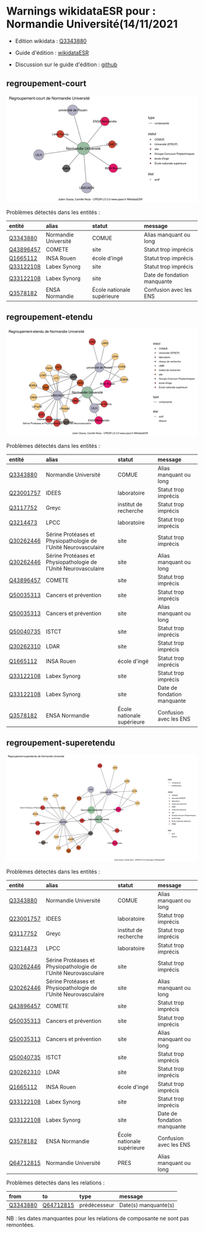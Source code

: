 Warnings wikidataESR pour : Normandie Université(14/11/2021
================

- Edition wikidata : [Q3343880](https://www.wikidata.org/wiki/Q3343880)
- Guide d'édition : [wikidataESR](https://github.com/cpesr/wikidataESR/)

- Discussion sur le guide d'édition : [github](https://github.com/cpesr/wikidataESR/issues)



## regroupement-court 

![Graphique non généré](Q3343880-regroupement-court.png) 

Problèmes détectés dans les entités :

|entité                                               |alias                |statut                     |message                     |
|:----------------------------------------------------|:--------------------|:--------------------------|:---------------------------|
|[Q3343880](https://www.wikidata.org/wiki/Q3343880)   |Normandie Université |COMUE                      |Alias manquant ou long      |
|[Q43896457](https://www.wikidata.org/wiki/Q43896457) |COMETE               |site                       |Statut trop imprécis        |
|[Q1665112](https://www.wikidata.org/wiki/Q1665112)   |INSA Rouen           |école d'ingé               |Statut trop imprécis        |
|[Q33122108](https://www.wikidata.org/wiki/Q33122108) |Labex Synorg         |site                       |Statut trop imprécis        |
|[Q33122108](https://www.wikidata.org/wiki/Q33122108) |Labex Synorg         |site                       |Date de fondation manquante |
|[Q3578182](https://www.wikidata.org/wiki/Q3578182)   |ENSA Normandie       |École nationale supérieure |Confusion avec les ENS      |

 



## regroupement-etendu 

![Graphique non généré](Q3343880-regroupement-etendu.png) 

Problèmes détectés dans les entités :

|entité                                               |alias                                                           |statut                     |message                     |
|:----------------------------------------------------|:---------------------------------------------------------------|:--------------------------|:---------------------------|
|[Q3343880](https://www.wikidata.org/wiki/Q3343880)   |Normandie Université                                            |COMUE                      |Alias manquant ou long      |
|[Q23001757](https://www.wikidata.org/wiki/Q23001757) |IDEES                                                           |laboratoire                |Statut trop imprécis        |
|[Q3117752](https://www.wikidata.org/wiki/Q3117752)   |Greyc                                                           |institut de recherche      |Statut trop imprécis        |
|[Q3214473](https://www.wikidata.org/wiki/Q3214473)   |LPCC                                                            |laboratoire                |Statut trop imprécis        |
|[Q30262446](https://www.wikidata.org/wiki/Q30262446) |Sérine Protéases et Physiopathologie de l'Unité Neurovasculaire |site                       |Statut trop imprécis        |
|[Q30262446](https://www.wikidata.org/wiki/Q30262446) |Sérine Protéases et Physiopathologie de l'Unité Neurovasculaire |site                       |Alias manquant ou long      |
|[Q43896457](https://www.wikidata.org/wiki/Q43896457) |COMETE                                                          |site                       |Statut trop imprécis        |
|[Q50035313](https://www.wikidata.org/wiki/Q50035313) |Cancers et prévention                                           |site                       |Statut trop imprécis        |
|[Q50035313](https://www.wikidata.org/wiki/Q50035313) |Cancers et prévention                                           |site                       |Alias manquant ou long      |
|[Q50040735](https://www.wikidata.org/wiki/Q50040735) |ISTCT                                                           |site                       |Statut trop imprécis        |
|[Q30262310](https://www.wikidata.org/wiki/Q30262310) |LDAR                                                            |site                       |Statut trop imprécis        |
|[Q1665112](https://www.wikidata.org/wiki/Q1665112)   |INSA Rouen                                                      |école d'ingé               |Statut trop imprécis        |
|[Q33122108](https://www.wikidata.org/wiki/Q33122108) |Labex Synorg                                                    |site                       |Statut trop imprécis        |
|[Q33122108](https://www.wikidata.org/wiki/Q33122108) |Labex Synorg                                                    |site                       |Date de fondation manquante |
|[Q3578182](https://www.wikidata.org/wiki/Q3578182)   |ENSA Normandie                                                  |École nationale supérieure |Confusion avec les ENS      |

 



## regroupement-superetendu 

![Graphique non généré](Q3343880-regroupement-superetendu.png) 

Problèmes détectés dans les entités :

|entité                                               |alias                                                           |statut                     |message                     |
|:----------------------------------------------------|:---------------------------------------------------------------|:--------------------------|:---------------------------|
|[Q3343880](https://www.wikidata.org/wiki/Q3343880)   |Normandie Université                                            |COMUE                      |Alias manquant ou long      |
|[Q23001757](https://www.wikidata.org/wiki/Q23001757) |IDEES                                                           |laboratoire                |Statut trop imprécis        |
|[Q3117752](https://www.wikidata.org/wiki/Q3117752)   |Greyc                                                           |institut de recherche      |Statut trop imprécis        |
|[Q3214473](https://www.wikidata.org/wiki/Q3214473)   |LPCC                                                            |laboratoire                |Statut trop imprécis        |
|[Q30262446](https://www.wikidata.org/wiki/Q30262446) |Sérine Protéases et Physiopathologie de l'Unité Neurovasculaire |site                       |Statut trop imprécis        |
|[Q30262446](https://www.wikidata.org/wiki/Q30262446) |Sérine Protéases et Physiopathologie de l'Unité Neurovasculaire |site                       |Alias manquant ou long      |
|[Q43896457](https://www.wikidata.org/wiki/Q43896457) |COMETE                                                          |site                       |Statut trop imprécis        |
|[Q50035313](https://www.wikidata.org/wiki/Q50035313) |Cancers et prévention                                           |site                       |Statut trop imprécis        |
|[Q50035313](https://www.wikidata.org/wiki/Q50035313) |Cancers et prévention                                           |site                       |Alias manquant ou long      |
|[Q50040735](https://www.wikidata.org/wiki/Q50040735) |ISTCT                                                           |site                       |Statut trop imprécis        |
|[Q30262310](https://www.wikidata.org/wiki/Q30262310) |LDAR                                                            |site                       |Statut trop imprécis        |
|[Q1665112](https://www.wikidata.org/wiki/Q1665112)   |INSA Rouen                                                      |école d'ingé               |Statut trop imprécis        |
|[Q33122108](https://www.wikidata.org/wiki/Q33122108) |Labex Synorg                                                    |site                       |Statut trop imprécis        |
|[Q33122108](https://www.wikidata.org/wiki/Q33122108) |Labex Synorg                                                    |site                       |Date de fondation manquante |
|[Q3578182](https://www.wikidata.org/wiki/Q3578182)   |ENSA Normandie                                                  |École nationale supérieure |Confusion avec les ENS      |
|[Q64712815](https://www.wikidata.org/wiki/Q64712815) |Normandie Université                                            |PRES                       |Alias manquant ou long      |

Problèmes détectés dans les relations :

|from                                               |to                                                   |type         |message              |
|:--------------------------------------------------|:----------------------------------------------------|:------------|:--------------------|
|[Q3343880](https://www.wikidata.org/wiki/Q3343880) |[Q64712815](https://www.wikidata.org/wiki/Q64712815) |prédécesseur |Date(s) manquante(s) |

NB : les dates manquantes pour les relations de composante ne sont pas remontées. 

